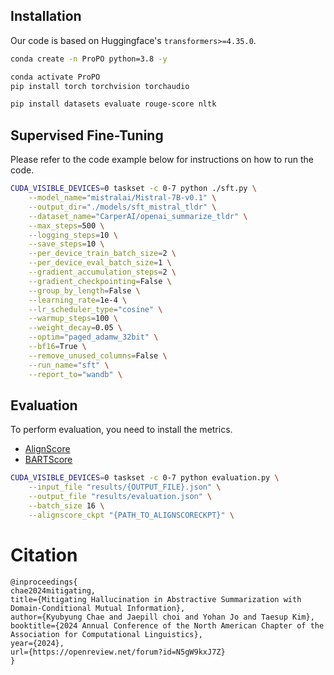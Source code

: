 ## Installation 
Our code is based on Huggingface's `transformers>=4.35.0`.

```bash
conda create -n ProPO python=3.8 -y

conda activate ProPO
pip install torch torchvision torchaudio

pip install datasets evaluate rouge-score nltk
```



## Supervised Fine-Tuning
Please refer to the code example below for instructions on how to run the code.

```sh
CUDA_VISIBLE_DEVICES=0 taskset -c 0-7 python ./sft.py \
    --model_name="mistralai/Mistral-7B-v0.1" \
    --output_dir="./models/sft_mistral_tldr" \
    --dataset_name="CarperAI/openai_summarize_tldr" \
    --max_steps=500 \
    --logging_steps=10 \
    --save_steps=10 \
    --per_device_train_batch_size=2 \
    --per_device_eval_batch_size=1 \
    --gradient_accumulation_steps=2 \
    --gradient_checkpointing=False \
    --group_by_length=False \
    --learning_rate=1e-4 \
    --lr_scheduler_type="cosine" \
    --warmup_steps=100 \
    --weight_decay=0.05 \
    --optim="paged_adamw_32bit" \
    --bf16=True \
    --remove_unused_columns=False \
    --run_name="sft" \
    --report_to="wandb" \
```


## Evaluation

To perform evaluation, you need to install the metrics.
- [AlignScore](https://github.com/yuh-zha/AlignScore)
- [BARTScore](https://github.com/neulab/BARTScore)


```bash
CUDA_VISIBLE_DEVICES=0 taskset -c 0-7 python evaluation.py \
    --input_file "results/{OUTPUT_FILE}.json" \
    --output_file "results/evaluation.json" \
    --batch_size 16 \
    --alignscore_ckpt "{PATH_TO_ALIGNSCORECKPT}" \
```


# Citation
```
@inproceedings{
chae2024mitigating,
title={Mitigating Hallucination in Abstractive Summarization with Domain-Conditional Mutual Information},
author={Kyubyung Chae and Jaepill choi and Yohan Jo and Taesup Kim},
booktitle={2024 Annual Conference of the North American Chapter of the Association for Computational Linguistics},
year={2024},
url={https://openreview.net/forum?id=N5gW9kxJ7Z}
}
```
